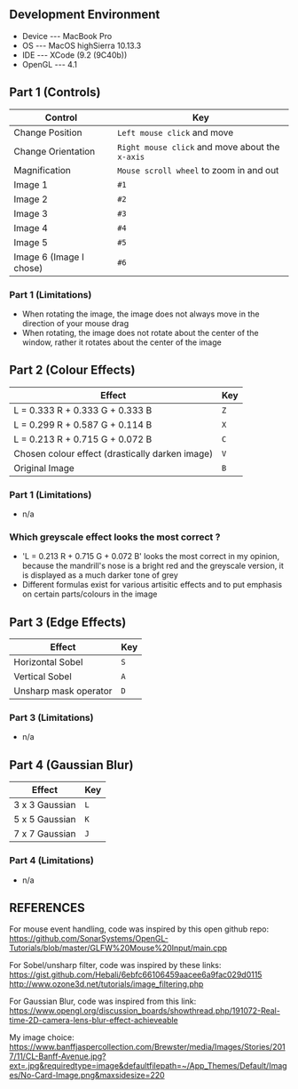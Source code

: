 ## Development Environment
* Device --- MacBook Pro
* OS --- MacOS highSierra 10.13.3
* IDE --- XCode (9.2 (9C40b))
* OpenGL --- 4.1

## Part 1 (Controls)
Control | Key
------------- | -------------
Change Position  | `Left mouse click` and move
Change Orientation  | `Right mouse click` and move about the `x-axis`
Magnification | `Mouse scroll wheel` to zoom in and out
Image 1 | `#1`
Image 2 | `#2`
Image 3 | `#3`
Image 4 | `#4`
Image 5 | `#5`
Image 6 (Image I chose) | `#6`

### Part 1 (Limitations)
* When rotating the image, the image does not always move in the direction of your mouse drag
* When rotating, the image does not rotate about the center of the window, rather it rotates about the center of the image

## Part 2 (Colour Effects)

Effect | Key
------------- | -------------
L = 0.333 R + 0.333 G + 0.333 B  | `Z`
L = 0.299 R + 0.587 G + 0.114 B | `X`
L = 0.213 R + 0.715 G + 0.072 B | `C`
Chosen colour effect (drastically darken image) | `V`
Original Image | `B`

### Part 1 (Limitations)
* n/a

### Which greyscale effect looks the most correct ?
* 'L = 0.213 R + 0.715 G + 0.072 B' looks the most correct in my opinion, because the mandrill's nose is a bright red and the greyscale version, it is displayed as a much darker tone of grey
* Different formulas exist for various artisitic effects and to put emphasis on certain parts/colours in the image

## Part 3 (Edge Effects)

Effect | Key
------------- | -------------
Horizontal Sobel  | `S`
Vertical Sobel | `A`
Unsharp mask operator | `D`

### Part 3 (Limitations)
* n/a

## Part 4 (Gaussian Blur)

Effect | Key
------------- | -------------
3 x 3 Gaussian  | `L`
5 x 5 Gaussian  | `K`
7 x 7 Gaussian  | `J`

### Part 4 (Limitations)
* n/a


## REFERENCES
For mouse event handling, code was inspired by this open github repo:
https://github.com/SonarSystems/OpenGL-Tutorials/blob/master/GLFW%20Mouse%20Input/main.cpp

For Sobel/unsharp filter, code was inspired by these links:
https://gist.github.com/Hebali/6ebfc66106459aacee6a9fac029d0115
http://www.ozone3d.net/tutorials/image_filtering.php

For Gaussian Blur, code was inspired from this link:
https://www.opengl.org/discussion_boards/showthread.php/191072-Real-time-2D-camera-lens-blur-effect-achieveable

My image choice:
https://www.banffjaspercollection.com/Brewster/media/Images/Stories/2017/11/CL-Banff-Avenue.jpg?ext=.jpg&requiredtype=image&defaultfilepath=~/App_Themes/Default/Images/No-Card-Image.png&maxsidesize=220

